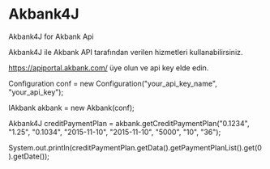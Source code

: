 # Akbank4J
Akbank4J for Akbank Api

Akbank4J ile Akbank API tarafından verilen hizmetleri kullanabilirsiniz.

https://apiportal.akbank.com/ üye olun ve api key elde edin.

Configuration conf = new Configuration("your_api_key_name", "your_api_key");

IAkbank akbank = new Akbank(conf);

Akbank4J<CreditPaymentPlanModel> creditPaymentPlan = akbank.getCreditPaymentPlan("0.1234", "1.25", "0.1034", "2015-11-10", "2015-11-10", "5000", "10", "36");

System.out.println(creditPaymentPlan.getData().getPaymentPlanList().get(0).getDate());
